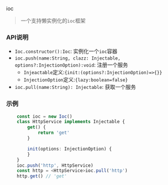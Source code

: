 ioc
> 一个支持懒实例化的`ioc`框架

### API说明
- `Ioc.constructor():Ioc`: 实例化一个`ioc`容器
- `ioc.push(name:String, clazz: Injectable, options?:InjectionOption):void`: 注册一个服务
    - `Injeactable`定义:`{init:(options?:InjectionOption)=>{}}`
    - `InjectionOption`定义:`{lazy:boolean=false}`
- `ioc.pull(name:String): Injectable`: 获取一个服务
 
### 示例
```typescript
	const ioc = new Ioc()
    class HttpService implements Injectable {
        get() {
            return 'get'
        }

        init(options: InjectionOption) {
        }
    }
    ioc.push('http', HttpService)
    const http = <HttpService>ioc.pull('http')
    http.get() // 'get'
```
